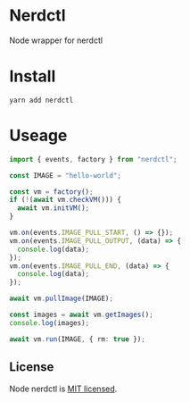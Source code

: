 # Nerdctl

Node wrapper for nerdctl

# Install

```shell
yarn add nerdctl
```

# Useage

```ts
import { events, factory } from "nerdctl";

const IMAGE = "hello-world";

const vm = factory();
if (!(await vm.checkVM())) {
  await vm.initVM();
}

vm.on(events.IMAGE_PULL_START, () => {});
vm.on(events.IMAGE_PULL_OUTPUT, (data) => {
  console.log(data);
});
vm.on(events.IMAGE_PULL_END, (data) => {
  console.log(data);
});

await vm.pullImage(IMAGE);

const images = await vm.getImages();
console.log(images);

await vm.run(IMAGE, { rm: true });
```

## License

Node nerdctl is [MIT licensed](LICENSE).
